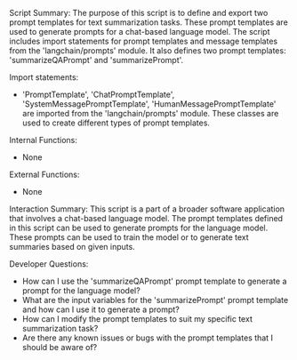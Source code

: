 Script Summary:
The purpose of this script is to define and export two prompt templates for text summarization tasks. These prompt templates are used to generate prompts for a chat-based language model. The script includes import statements for prompt templates and message templates from the 'langchain/prompts' module. It also defines two prompt templates: 'summarizeQAPrompt' and 'summarizePrompt'.

Import statements:
- 'PromptTemplate', 'ChatPromptTemplate', 'SystemMessagePromptTemplate', 'HumanMessagePromptTemplate' are imported from the 'langchain/prompts' module. These classes are used to create different types of prompt templates.

Internal Functions:
- None

External Functions:
- None

Interaction Summary:
This script is a part of a broader software application that involves a chat-based language model. The prompt templates defined in this script can be used to generate prompts for the language model. These prompts can be used to train the model or to generate text summaries based on given inputs.

Developer Questions:
- How can I use the 'summarizeQAPrompt' prompt template to generate a prompt for the language model?
- What are the input variables for the 'summarizePrompt' prompt template and how can I use it to generate a prompt?
- How can I modify the prompt templates to suit my specific text summarization task?
- Are there any known issues or bugs with the prompt templates that I should be aware of?